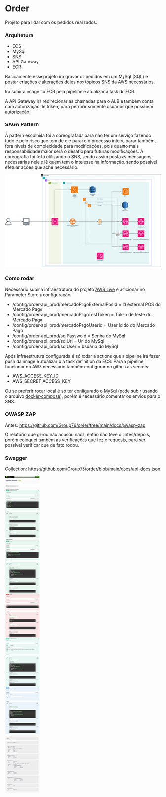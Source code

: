 # Order
Projeto para lidar com os pedidos realizados.

### Arquitetura

* ECS
* MySql
* SNS
* API Gateway
* ECR

Basicamente esse projeto irá gravar os pedidos em um MySql (SQL) e postar criações e alterações deles nos tópicos SNS da AWS necessários.

Irá subir a image no ECR pela pipeline e atualizar a task do ECR.

A API Gateway irá redirecionar as chamadas para o ALB e também conta com autorização de token, para permitir somente usuários que possuem autorização.

### SAGA Pattern

A pattern escolhida foi a coreografada para não ter um serviço fazendo tudo e pelo risco que tem de ele parar e o processo inteiro parar também, fora níveis de complexidade para modificações, pois quanto mais responsabilidade maior será o desafio para futuras modificações.
A coreografia foi feita utilizando o SNS, sendo assim posta as mensagens necessárias nele e lê quem tem o interesse na informação, sendo possível efetuar ações que ache necessário.

![Diagram](https://github.com/Group76/order/blob/main/docs/order.drawio.png)

### Como rodar
Necessário subir a infraestrutura do projeto [AWS Live](https://github.com/Group76/aws-live) e adicionar no Parameter Store a configuração:
* /config/order-api_prod/mercadoPagoExternalPosId = Id external POS do Mercado Pago
* /config/order-api_prod/mercadoPagoTestToken = Token de teste do Mercado Pago
* /config/order-api_prod/mercadoPagoUserId = User id do do Mercado Pago
* /config/order-api_prod/sqlPassword = Senha do MySql
* /config/order-api_prod/sqlUrl = Url do MySql
* /config/order-api_prod/sqlUser = Usuário do MySql

Após infraestrutura configurada é só rodar a actions que a pipeline irá fazer push da image e atualizar o a task definition da ECS.
Para a pipeline funcionar na AWS necessário também configurar no github as secrets:
* AWS_ACCESS_KEY_ID
* AWS_SECRET_ACCESS_KEY

Ou se preferir rodar local é só ter configurado o MySql (pode subir usando o arquivo [docker-compose](https://github.com/Group76/order/blob/main/compose.yaml)), porém é necessário comentar os envios para o SNS.

### OWASP ZAP
Antes: <https://github.com/Group76/order/tree/main/docs/awasp-zap>

O relatório que gerou não acusou nada, então não teve o antes/depois, porém coloquei também as verificações que fez e requests, para ser possível verificar que de fato rodou.

### Swagger
Collection: <https://github.com/Group76/order/blob/main/docs/api-docs.json>

![Swagger](https://github.com/Group76/order/blob/main/docs/swagger-ui_index.html.png)
